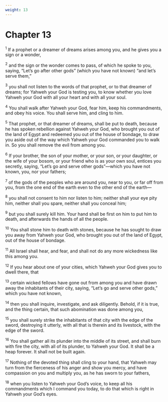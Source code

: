 ```yaml
---
weight: 13
---
```


# Chapter 13

<sup>1</sup> If a prophet or a dreamer of dreams arises among you, and he gives you a sign or a wonder, 

<sup>2</sup> and the sign or the wonder comes to pass, of which he spoke to you, saying, “Let’s go after other gods” (which you have not known) “and let’s serve them,” 

<sup>3</sup> you shall not listen to the words of that prophet, or to that dreamer of dreams; for Yahweh your God is testing you, to know whether you love Yahweh your God with all your heart and with all your soul. 

<sup>4</sup> You shall walk after Yahweh your God, fear him, keep his commandments, and obey his voice. You shall serve him, and cling to him. 

<sup>5</sup> That prophet, or that dreamer of dreams, shall be put to death, because he has spoken rebellion against Yahweh your God, who brought you out of the land of Egypt and redeemed you out of the house of bondage, to draw you aside out of the way which Yahweh your God commanded you to walk in. So you shall remove the evil from among you. 

<sup>6</sup> If your brother, the son of your mother, or your son, or your daughter, or the wife of your bosom, or your friend who is as your own soul, entices you secretly, saying, “Let’s go and serve other gods”—which you have not known, you, nor your fathers; 

<sup>7</sup> of the gods of the peoples who are around you, near to you, or far off from you, from the one end of the earth even to the other end of the earth— 

<sup>8</sup> you shall not consent to him nor listen to him; neither shall your eye pity him, neither shall you spare, neither shall you conceal him; 

<sup>9</sup> but you shall surely kill him. Your hand shall be first on him to put him to death, and afterwards the hands of all the people. 

<sup>10</sup> You shall stone him to death with stones, because he has sought to draw you away from Yahweh your God, who brought you out of the land of Egypt, out of the house of bondage. 

<sup>11</sup> All Israel shall hear, and fear, and shall not do any more wickedness like this among you. 

<sup>12</sup> If you hear about one of your cities, which Yahweh your God gives you to dwell there, that 

<sup>13</sup> certain wicked fellows have gone out from among you and have drawn away the inhabitants of their city, saying, “Let’s go and serve other gods,” which you have not known, 

<sup>14</sup> then you shall inquire, investigate, and ask diligently. Behold, if it is true, and the thing certain, that such abomination was done among you, 

<sup>15</sup> you shall surely strike the inhabitants of that city with the edge of the sword, destroying it utterly, with all that is therein and its livestock, with the edge of the sword. 

<sup>16</sup> You shall gather all its plunder into the middle of its street, and shall burn with fire the city, with all of its plunder, to Yahweh your God. It shall be a heap forever. It shall not be built again. 

<sup>17</sup> Nothing of the devoted thing shall cling to your hand, that Yahweh may turn from the fierceness of his anger and show you mercy, and have compassion on you and multiply you, as he has sworn to your fathers, 

<sup>18</sup> when you listen to Yahweh your God’s voice, to keep all his commandments which I command you today, to do that which is right in Yahweh your God’s eyes. 


